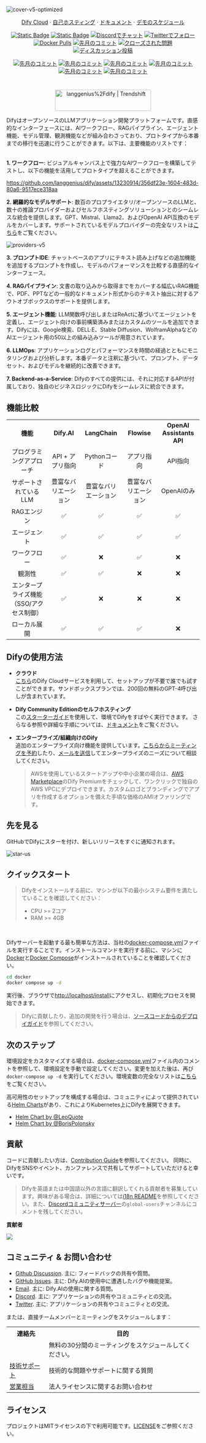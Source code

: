 ![cover-v5-optimized](https://github.com/langgenius/dify/assets/13230914/f9e19af5-61ba-4119-b926-d10c4c06ebab)

<p align="center">
  <a href="https://cloud.dify.ai">Dify Cloud</a> ·
  <a href="https://docs.dify.ai/getting-started/install-self-hosted">自己ホスティング</a> ·
  <a href="https://docs.dify.ai">ドキュメント</a> ·
  <a href="https://cal.com/guchenhe/dify-demo">デモのスケジュール</a>
</p>

<p align="center">
    <a href="https://dify.ai" target="_blank">
        <img alt="Static Badge" src="https://img.shields.io/badge/Product-F04438"></a>
    <a href="https://dify.ai/pricing" target="_blank">
        <img alt="Static Badge" src="https://img.shields.io/badge/free-pricing?logo=free&color=%20%23155EEF&label=pricing&labelColor=%20%23528bff"></a>
    <a href="https://discord.gg/FngNHpbcY7" target="_blank">
        <img src="https://img.shields.io/discord/1082486657678311454?logo=discord&labelColor=%20%235462eb&logoColor=%20%23f5f5f5&color=%20%235462eb"
            alt="Discordでチャット"></a>
    <a href="https://twitter.com/intent/follow?screen_name=dify_ai" target="_blank">
        <img src="https://img.shields.io/twitter/follow/dify_ai?logo=X&color=%20%23f5f5f5"
            alt="Twitterでフォロー"></a>
    <a href="https://hub.docker.com/u/langgenius" target="_blank">
        <img alt="Docker Pulls" src="https://img.shields.io/docker/pulls/langgenius/dify-web?labelColor=%20%23FDB062&color=%20%23f79009"></a>
    <a href="https://github.com/langgenius/dify/graphs/commit-activity" target="_blank">
        <img alt="先月のコミット" src="https://img.shields.io/github/commit-activity/m/langgenius/dify?labelColor=%20%2332b583&color=%20%2312b76a"></a>
    <a href="https://github.com/langgenius/dify/" target="_blank">
        <img alt="クローズされた問題" src="https://img.shields.io/github/issues-search?query=repo%3Alanggenius%2Fdify%20is%3Aclosed&label=issues%20closed&labelColor=%20%237d89b0&color=%20%235d6b98"></a>
    <a href="https://github.com/langgenius/dify/discussions/" target="_blank">
        <img alt="ディスカッション投稿" src="https://img.shields.io/github/discussions/langgenius/dify?labelColor=%20%239b8afb&color=%20%237a5af8"></a>
</p>

<p align="center">
  <a href="./README.md"><img alt="先月のコミット" src="https://img.shields.io/badge/English-d9d9d9"></a>
  <a href="./README_CN.md"><img alt="先月のコミット" src="https://img.shields.io/badge/简体中文-d9d9d9"></a>
  <a href="./README_JA.md"><img alt="先月のコミット" src="https://img.shields.io/badge/日本語-d9d9d9"></a>
  <a href="./README_ES.md"><img alt="先月のコミット" src="https://img.shields.io/badge/Español-d9d9d9"></a>
  <a href="./README_KL.md"><img alt="先月のコミット" src="https://img.shields.io/badge/Français-d9d9d9"></a>
  <a href="./README_FR.md"><img alt="先月のコミット" src="https://img.shields.io/badge/Klingon-d9d9d9"></a>
</p>

#

<p align="center">
  <a href="https://trendshift.io/repositories/2152" target="_blank"><img src="https://trendshift.io/api/badge/repositories/2152" alt="langgenius%2Fdify | Trendshift" style="width: 250px; height: 55px;" width="250" height="55"/></a>
</p>

DifyはオープンソースのLLMアプリケーション開発プラットフォームです。直感的なインターフェースには、AIワークフロー、RAGパイプライン、エージェント機能、モデル管理、観測機能などが組み合わさっており、プロトタイプから本番までの移行を迅速に行うことができます。以下は、主要機能のリストです：
</br> </br>

**1. ワークフロー**: 
  ビジュアルキャンバス上で強力なAIワークフローを構築してテストし、以下の機能を活用してプロトタイプを超えることができます。


  https://github.com/langgenius/dify/assets/13230914/356df23e-1604-483d-80a6-9517ece318aa



**2. 網羅的なモデルサポート**: 
  数百のプロプライエタリ/オープンソースのLLMと、数十の推論プロバイダーおよびセルフホスティングソリューションとのシームレスな統合を提供します。GPT、Mistral、Llama2、およびOpenAI API互換のモデルをカバーします。サポートされているモデルプロバイダーの完全なリストは[こちら](https://docs.dify.ai/getting-started/readme/model-providers)をご覧ください。

![providers-v5](https://github.com/langgenius/dify/assets/13230914/5a17bdbe-097a-4100-8363-40255b70f6e3)


**3. プロンプトIDE**: 
  チャットベースのアプリにテキスト読み上げなどの追加機能を追加するプロンプトを作成し、モデルのパフォーマンスを比較する直感的なインターフェース。

**4. RAGパイプライン**: 
  文書の取り込みから取得までをカバーする幅広いRAG機能で、PDF、PPTなどの一般的なドキュメント形式からのテキスト抽出に対するアウトオブボックスのサポートを提供します。

**5. エージェント機能**: 
  LLM関数呼び出しまたはReActに基づいてエージェントを定義し、エージェント向けの事前構築済みまたはカスタムのツールを追加できます。Difyには、Google検索、DELL·E、Stable Diffusion、WolframAlphaなどのAIエージェント用の50以上の組み込みツールが用意されています。

**6. LLMOps**: 
  アプリケーションログとパフォーマンスを時間の経過とともにモニタリングおよび分析します。本番データと注釈に基づいて、プロンプト、データセット、およびモデルを継続的に改善できます。

**7. Backend-as-a-Service**: 
  Difyのすべての提供には、それに対応するAPIが付属しており、独自のビジネスロジックにDifyをシームレスに統合できます。


## 機能比較
<table style="width: 100%;">
  <tr>
    <th align="center">機能</th>
    <th align="center">Dify.AI</th>
    <th align="center">LangChain</th>
    <th align="center">Flowise</th>
    <th align="center">OpenAI Assistants API</th>
  </tr>
  <tr>
    <td align="center">プログラミングアプローチ</td>
    <td align="center">API + アプリ指向</td>
    <td align="center">Pythonコード</td>
    <td align="center">アプリ指向</td>
    <td align="center">API指向</td>
  </tr>
  <tr>
    <td align="center">サポートされているLLM</td>
    <td align="center">豊富なバリエーション</td>
    <td align="center">豊富なバリエーション</td>
    <td align="center">豊富なバリエーション</td>
    <td align="center">OpenAIのみ</td>
  </tr>
  <tr>
    <td align="center">RAGエンジン</td>
    <td align="center">✅</td>
    <td align="center">✅</td>
    <td align="center">✅</td>
    <td align="center">✅</td>
  </tr>
  <tr>
    <td align="center">エージェント</td>
    <td align="center">✅</td>
    <td align="center">✅</td>
    <td align="center">✅</td>
    <td align="center">✅</td>
  </tr>
  <tr>
    <td align="center">ワークフロー</td>
    <td align="center">✅</td>
    <td align="center">❌</td>
    <td align="center">✅</td>
    <td align="center">❌</td>
  </tr>
  <tr>
    <td align="center">観測性</td>
    <td align="center">✅</td>
    <td align="center">✅</td>
    <td align="center">❌</td>
    <td align="center">❌</td>
  </tr>
  <tr>
    <td align="center">エンタープライズ機能（SSO/アクセス制御）</td>
    <td align="center">✅</td>
    <td align="center">❌</td>
    <td align="center">❌</td>
    <td align="center">❌</td>
  </tr>
  <tr>
    <td align="center">ローカル展開</td>
    <td align="center">✅</td>
    <td align="center">✅</td>
    <td align="center">✅</td>
    <td align="center">❌</td>
  </tr>
</table>

## Difyの使用方法

- **クラウド </br>**
[こちら](https://dify.ai)のDify Cloudサービスを利用して、セットアップが不要で誰でも試すことができます。サンドボックスプランでは、200回の無料のGPT-4呼び出しが含まれています。

- **Dify Community Editionのセルフホスティング</br>**
この[スターターガイド](#quick-start)を使用して、環境でDifyをすばやく実行できます。
さらなる参照や詳細な手順については、[ドキュメント](https://docs.dify.ai)をご覧ください。

- **エンタープライズ/組織向けのDify</br>**
追加のエンタープライズ向け機能を提供しています。[こちらからミーティングを予約](https://cal.com/guchenhe/30min)したり、[メールを送信](mailto:business@dify.ai?subject=[GitHub]Business%20License%20Inquiry)してエンタープライズのニーズについて相談してください。 </br>
  > AWSを使用しているスタートアップや中小企業の場合は、[AWS Marketplace](https://aws.amazon.com/marketplace/pp/prodview-t22mebxzwjhu6)のDify Premiumをチェックして、ワンクリックで独自のAWS VPCにデプロイできます。カスタムロゴとブランディングでアプリを作成するオプションを備えた手頃な価格のAMIオファリングです。


## 先を見る

GitHubでDifyにスターを付け、新しいリリースをすぐに通知されます。

![star-us](https://github.com/langgenius/dify/assets/13230914/b823edc1-6388-4e25-ad45-2f6b187adbb4)



## クイックスタート
> Difyをインストールする前に、マシンが以下の最小システム要件を満たしていることを確認してください：
> 
>- CPU >= 2コア
>- RAM >= 4GB

</br>

Difyサーバーを起動する最も簡単な方法は、当社の[docker-compose.yml](docker/docker-compose.yaml)ファイルを実行することです。インストールコマンドを実行する前に、マシンに[Docker](https://docs.docker.com/get-docker/)と[Docker Compose](https://docs.docker.com/compose/install/)がインストールされていることを確認してください。

```bash
cd docker
docker compose up -d
```

実行後、ブラウザで[http://localhost/install](http://localhost/install)にアクセスし、初期化プロセスを開始できます。

> Difyに貢献したり、追加の開発を行う場合は、[ソースコードからのデプロイガイド](https://docs.dify.ai/getting-started/install-self-hosted/local-source-code)を参照してください。

## 次のステップ

環境設定をカスタマイズする場合は、[docker-compose.yml](docker/docker-compose.yaml)ファイル内のコメントを参照して、環境設定を手動で設定してください。変更を加えた後は、再び `docker-compose up -d` を実行してください。環境変数の完全なリストは[こちら](https://docs.dify.ai/getting-started/install-self-hosted/environments)をご覧ください。

高可用性のセットアップを構成する場合は、コミュニティによって提供されている[Helm Charts](https://helm.sh/)があり、これによりKubernetes上にDifyを展開できます。

- [Helm Chart by @LeoQuote](https://github.com/douban/charts/tree/master/charts/dify)
- [Helm Chart by @BorisPolonsky](https://github.com/BorisPolonsky/dify-helm)


## 貢献

コードに貢献したい方は、[Contribution Guide](https://github.com/langgenius/dify/blob/main/CONTRIBUTING.md)を参照してください。
同時に、DifyをSNSやイベント、カンファレンスで共有してサポートしていただけると幸いです。


> Difyを英語または中国語以外の言語に翻訳してくれる貢献者を募集しています。興味がある場合は、詳細については[i18n README](https://github.com/langgenius/dify/blob/main/web/i18n/README.md)を参照してください。また、[Discordコミュニティサーバー](https://discord.gg/8Tpq4AcN9c)の`global-users`チャンネルにコメントを残してください。

**貢献者**

<a href="https://github.com/langgenius/dify/graphs/contributors">
  <img src="https://contrib.rocks/image?repo=langgenius/dify" />
</a>

## コミュニティ & お問い合わせ

* [Github Discussion](https://github.com/langgenius/dify/discussions). 主に: フィードバックの共有や質問。
* [GitHub Issues](https://github.com/langgenius/dify/issues). 主に: Dify.AIの使用中に遭遇したバグや機能提案。
* [Email](mailto:support@dify.ai?subject=[GitHub]Questions%20About%20Dify). 主に: Dify.AIの使用に関する質問。
* [Discord](https://discord.gg/FngNHpbcY7). 主に: アプリケーションの共有やコミュニティとの交流。
* [Twitter](https://twitter.com/dify_ai). 主に: アプリケーションの共有やコミュニティとの交流。

または、直接チームメンバーとミーティングをスケジュールします：

<table>
  <tr>
    <th>連絡先</th>
    <th>目的</th>
  </tr>
  <tr>
    <td><a href='https://cal.com

/guchenhe/30min'>ミーティング</a></td>
    <td>無料の30分間のミーティングをスケジュールしてください。</td>
  </tr>
  <tr>
    <td><a href='mailto:support@dify.ai?subject=[GitHub]Technical%20Support'>技術サポート</a></td>
    <td>技術的な問題やサポートに関する質問</td>
  </tr>
  <tr>
    <td><a href='mailto:business@dify.ai?subject=[GitHub]Business%20License%20Inquiry'>営業担当</a></td>
    <td>法人ライセンスに関するお問い合わせ</td>
  </tr>
</table>


## ライセンス

プロジェクトはMITライセンスの下で利用可能です。[LICENSE](LICENSE)をご参照ください。
